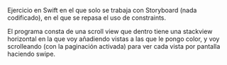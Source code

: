 Ejercicio en Swift en el que solo se trabaja con Storyboard (nada codificado), en el que se repasa el uso de constraints.

El programa consta de una scroll view que dentro tiene una stackview horizontal en la que voy añadiendo vistas a las que le
pongo color, y voy scrolleando (con la paginación activada) para ver cada vista por pantalla haciendo swipe.
